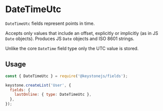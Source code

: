 <!--[meta]
section: api
subSection: field-types
title: DateTimeUtc
[meta]-->

# DateTimeUtc

`DateTimeUtc` fields represent points in time.

Accepts only values that include an offset, explicitly or implicitly (as in JS `Date` objects).
Produces JS `Date` objects and ISO 8601 strings.

Unlike the core `DateTime` field type only the UTC value is stored.

## Usage

```js
const { DateTimeUtc } = require('@keystonejs/fields');

keystone.createList('User', {
  fields: {
    lastOnline: { type: DateTimeUtc },
  },
});
```
